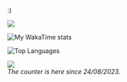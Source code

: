 :)

<!---for personal info (some graphs and stuff)-->
![](https://hit.yhype.me/github/profile?user_id=126098761)

![My WakaTime stats](https://github-readme-stats.vercel.app/api/wakatime?username=khenzii&theme=dark)

![Top Languages](https://github-readme-stats.vercel.app/api/top-langs/?username=khenziii&layout=compact&theme=dark)

![](https://komarev.com/ghpvc/?username=Khenziii&color=9141ac)
<br>
<i>The counter is here since 24/08/2023.</i>
